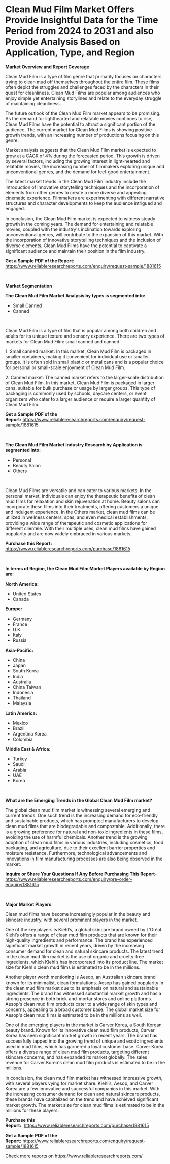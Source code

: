 <p><h1>Clean Mud Film Market Offers Provide Insightful Data for the Time Period from 2024 to 2031 and also Provide Analysis Based on Application, Type, and Region</h1></p><p><strong>Market Overview and Report Coverage</strong></p>
<p><p>Clean Mud Film is a type of film genre that primarily focuses on characters trying to clean mud off themselves throughout the entire film. These films often depict the struggles and challenges faced by the characters in their quest for cleanliness. Clean Mud Films are popular among audiences who enjoy simple yet entertaining storylines and relate to the everyday struggle of maintaining cleanliness.</p><p>The future outlook of the Clean Mud Film market appears to be promising. As the demand for lighthearted and relatable movies continues to rise, Clean Mud Films have the potential to attract a significant portion of the audience. The current market for Clean Mud Films is showing positive growth trends, with an increasing number of productions focusing on this genre.</p><p>Market analysis suggests that the Clean Mud Film market is expected to grow at a CAGR of 4% during the forecasted period. This growth is driven by several factors, including the growing interest in light-hearted and relatable movies, the increasing number of filmmakers exploring unique and unconventional genres, and the demand for feel-good entertainment.</p><p>The latest market trends in the Clean Mud Film industry include the introduction of innovative storytelling techniques and the incorporation of elements from other genres to create a more diverse and appealing cinematic experience. Filmmakers are experimenting with different narrative structures and character developments to keep the audience intrigued and engaged.</p><p>In conclusion, the Clean Mud Film market is expected to witness steady growth in the coming years. The demand for entertaining and relatable movies, coupled with the industry's inclination towards exploring unconventional genres, will contribute to the expansion of this market. With the incorporation of innovative storytelling techniques and the inclusion of diverse elements, Clean Mud Films have the potential to captivate a significant audience and maintain their position in the film industry.</p></p>
<p><strong>Get a Sample PDF of the Report:</strong> <a href="https://www.reliableresearchreports.com/enquiry/request-sample/1881615">https://www.reliableresearchreports.com/enquiry/request-sample/1881615</a></p>
<p>&nbsp;</p>
<p><strong>Market Segmentation</strong></p>
<p><strong>The Clean Mud Film Market Analysis by types is segmented into:</strong></p>
<p><ul><li>Small Canned</li><li>Canned</li></ul></p>
<p>&nbsp;</p>
<p><p>Clean Mud Film is a type of film that is popular among both children and adults for its unique texture and sensory experience. There are two types of markets for Clean Mud Film: small canned and canned. </p><p>1. Small canned market: In this market, Clean Mud Film is packaged in smaller containers, making it convenient for individual use or smaller groups. It is often sold in small plastic or metal cans and is a popular choice for personal or small-scale enjoyment of Clean Mud Film.</p><p>2. Canned market: The canned market refers to the larger-scale distribution of Clean Mud Film. In this market, Clean Mud Film is packaged in larger cans, suitable for bulk purchase or usage by larger groups. This type of packaging is commonly used by schools, daycare centers, or event organizers who cater to a larger audience or require a larger quantity of Clean Mud Film.</p></p>
<p><strong>Get a Sample PDF of the Report:</strong>&nbsp;<a href="https://www.reliableresearchreports.com/enquiry/request-sample/1881615">https://www.reliableresearchreports.com/enquiry/request-sample/1881615</a></p>
<p>&nbsp;</p>
<p><strong>The Clean Mud Film Market Industry Research by Application is segmented into:</strong></p>
<p><ul><li>Personal</li><li>Beauty Salon</li><li>Others</li></ul></p>
<p>&nbsp;</p>
<p><p>Clean Mud Films are versatile and can cater to various markets. In the personal market, individuals can enjoy the therapeutic benefits of clean mud films for relaxation and skin rejuvenation at home. Beauty salons can incorporate these films into their treatments, offering customers a unique and indulgent experience. In the Others market, clean mud films can be utilized in wellness centers, spas, and even medical establishments, providing a wide range of therapeutic and cosmetic applications for different clientele. With their multiple uses, clean mud films have gained popularity and are now widely embraced in various markets.</p></p>
<p><strong>Purchase this Report:</strong>&nbsp; <a href="https://www.reliableresearchreports.com/purchase/1881615">https://www.reliableresearchreports.com/purchase/1881615</a></p>
<p>&nbsp;</p>
<p><strong>In terms of Region, the Clean Mud Film Market Players available by Region are:</strong></p>
<p>
    <p> <strong> North America: </strong>
        <ul>
            <li>United States</li>
            <li>Canada</li>
        </ul>
        </p> 
    <p> <strong> Europe: </strong>
        <ul>
            <li>Germany</li>
            <li>France</li>
            <li>U.K.</li>
            <li>Italy</li>
            <li>Russia</li>
        </ul>
        </p> 
    <p> <strong> Asia-Pacific: </strong>
        <ul>
            <li>China</li>
            <li>Japan</li>
            <li>South Korea</li>
            <li>India</li>
            <li>Australia</li>
            <li>China Taiwan</li>
            <li>Indonesia</li>
            <li>Thailand</li>
            <li>Malaysia</li>
        </ul>
        </p> 
    <p> <strong> Latin America: </strong>
        <ul>
            <li>Mexico</li>
            <li>Brazil</li>
            <li>Argentina Korea</li>
            <li>Colombia</li>
        </ul>
        </p> 
    <p> <strong> Middle East & Africa: </strong>
        <ul>
            <li>Turkey</li>
            <li>Saudi</li>
            <li>Arabia</li>
            <li>UAE</li>
            <li>Korea</li>
        </ul>
    </p>
    </p>
<p>&nbsp;</p>
<p><strong>What are the Emerging Trends in the Global Clean Mud Film market?</strong></p>
<p><p>The global clean mud film market is witnessing several emerging and current trends. One such trend is the increasing demand for eco-friendly and sustainable products, which has prompted manufacturers to develop clean mud films that are biodegradable and compostable. Additionally, there is a growing preference for natural and non-toxic ingredients in these films, avoiding the use of harmful chemicals. Another trend is the growing adoption of clean mud films in various industries, including cosmetics, food packaging, and agriculture, due to their excellent barrier properties and moisture resistance. Furthermore, technological advancements and innovations in film manufacturing processes are also being observed in the market.</p></p>
<p><strong>Inquire or Share Your Questions If Any Before Purchasing This Report</strong>- <a href="https://www.reliableresearchreports.com/enquiry/pre-order-enquiry/1881615">https://www.reliableresearchreports.com/enquiry/pre-order-enquiry/1881615</a></p>
<p>&nbsp;</p>
<p><strong>Major Market Players</strong></p>
<p><p>Clean mud films have become increasingly popular in the beauty and skincare industry, with several prominent players in the market. </p><p>One of the key players is Kiehl’s, a global skincare brand owned by L'Oréal. Kiehl’s offers a range of clean mud film products that are known for their high-quality ingredients and performance. The brand has experienced significant market growth in recent years, driven by the increasing consumer demand for clean and natural skincare products. The latest trend in the clean mud film market is the use of organic and cruelty-free ingredients, which Kiehl’s has incorporated into its product line. The market size for Kiehl's clean mud films is estimated to be in the millions.</p><p>Another player worth mentioning is Aesop, an Australian skincare brand known for its minimalist, clean formulations. Aesop has gained popularity in the clean mud film market due to its emphasis on natural and sustainable ingredients. The brand has witnessed substantial market growth and has a strong presence in both brick-and-mortar stores and online platforms. Aesop's clean mud film products cater to a wide range of skin types and concerns, appealing to a broad customer base. The global market size for Aesop's clean mud films is estimated to be in the millions as well.</p><p>One of the emerging players in the market is Carver Korea, a South Korean beauty brand. Known for its innovative clean mud film products, Carver Korea has seen significant market growth in recent years. The brand has successfully tapped into the growing trend of unique and exotic ingredients used in mud films, which has garnered a loyal customer base. Carver Korea offers a diverse range of clean mud film products, targeting different skincare concerns, and has expanded its market globally. The sales revenue for Carver Korea's clean mud film products is estimated to be in the millions.</p><p>In conclusion, the clean mud film market has witnessed impressive growth, with several players vying for market share. Kiehl’s, Aesop, and Carver Korea are a few innovative and successful companies in this market. With the increasing consumer demand for clean and natural skincare products, these brands have capitalized on the trend and have achieved significant market growth. The market size for clean mud films is estimated to be in the millions for these players.</p></p>
<p><strong>Purchase this Report:</strong>&nbsp;&nbsp;<a href="https://www.reliableresearchreports.com/purchase/1881615">https://www.reliableresearchreports.com/purchase/1881615</a></p>
<p></p>
<p><strong>Get a Sample PDF of the Report:</strong>&nbsp;<a href="https://www.reliableresearchreports.com/enquiry/request-sample/1881615">https://www.reliableresearchreports.com/enquiry/request-sample/1881615</a></p>
<p>Check more reports on https://www.reliableresearchreports.com/</p>
